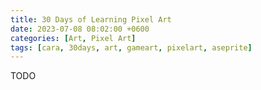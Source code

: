 ```yaml
---
title: 30 Days of Learning Pixel Art
date: 2023-07-08 08:02:00 +0600
categories: [Art, Pixel Art]
tags: [cara, 30days, art, gameart, pixelart, aseprite]
---
```

TODO
